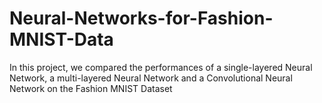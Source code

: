 # Neural-Networks-for-Fashion-MNIST-Data
In this project, we compared the performances of a single-layered Neural Network, a multi-layered Neural Network and a Convolutional Neural Network on the Fashion MNIST Dataset
